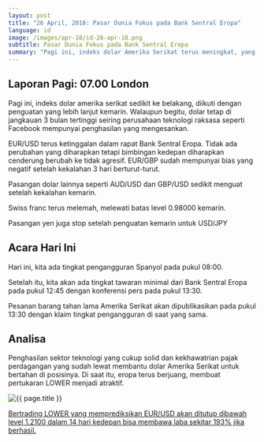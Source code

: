 ```yaml
---
layout: post
title: "26 April, 2018: Pasar Dunia Fokus pada Bank Sentral Eropa"
language: id
image: /images/apr-18/id-26-apr-18.png
subtitle: Pasar Dunia Fokus pada Bank Sentral Eropa
summary: "Pagi ini, indeks dolar Amerika Serikat terus meningkat, yang disebabkan oleh kekhawatiran dalam penghasilan Amerika Serikat dan imbal hasil obligasi Amerika Serikat yang terus meningkat"
---
```

## Laporan Pagi: 07.00 London

Pagi ini, indeks dolar amerika serikat sedikit ke belakang, diikuti dengan penguatan yang lebih lanjut kemarin. Walaupun begitu, dolar tetap di jangkauan 3 bulan tertinggi seiring perusahaan teknologi raksasa seperti Facebook mempunyai penghasilan yang mengesankan.

EUR/USD terus ketinggalan dalam rapat Bank Sentral Eropa. Tidak ada perubahan yang diharapkan tetapi bimbingan kedepan diharapkan cenderung berubah ke tidak agresif. EUR/GBP sudah mempunyai bias yang negatif setelah kekalahan 3 hari berturut-turut.

Pasangan dolar lainnya seperti AUD/USD dan GBP/USD sedikit menguat setelah kekalahan kemarin.

Swiss franc terus melemah, melewati batas level 0.98000 kemarin.

Pasangan yen juga stop setelah penguatan kemarin untuk USD/JPY

## Acara Hari Ini

Hari ini, kita ada tingkat pengangguran Spanyol pada pukul 08:00.

Setelah itu, kita akan ada tingkat tawaran minimal dari Bank Sentral Eropa pada pukul 12:45 dengan konferensi pers pada pukul 13:30.

Pesanan barang tahan lama Amerika Serikat akan dipublikasikan pada pukul 13:30 dengan klaim tingkat pengangguran di saat yang sama.

## Analisa

Penghasilan sektor teknologi yang cukup solid dan kekhawatrian pajak perdagangan yang sudah lewat membantu dolar Amerika Serikat untuk bertahan di posisinya. Di saat itu, eropa terus berjuang, membuat pertukaran LOWER menjadi atraktif.

<img src="{{ site.url }}/images/apr-18/id-26-apr-18.png" alt="{{ page.title }}" title="{{ page.title }}">

<a href="%LINK%%?currency=USD&market=forex&underlying=frxEURUSD&formname=higherlower&duration_amount=14&duration_units=d&amount=10&amount_type=stake&expiry_type=duration&barrier=1.21" target="_blank">Bertrading LOWER yang memprediksikan EUR/USD akan ditutup dibawah level 1.2100 dalam 14 hari kedepan bisa membawa laba sekitar 193% jika berhasil.</a>
